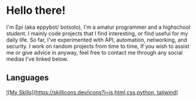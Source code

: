 # Hello there!

I'm Epi (aka eppybot/ botsolo), I'm a amatur programmer and a highschool student. I mainly code projects that I find interesting, or find useful for my daily life. So far, I've experimented with API, automation, networking, and security. I work on random projects from time to time, If you wish to assist me or give advice in anyway, feel free to contact me through any social medias I've linked below.

## Languages

[![My Skills](https://skillicons.dev/icons?i=js,html,css,python, tailwind)](https://skillicons.dev)
